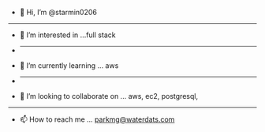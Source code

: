 - 👋 Hi, I’m @starmin0206
- -------------------------------------
- 👀 I’m interested in ...full stack  
- ***
- 🌱 I’m currently learning ... aws 
- *****
- 💞️ I’m looking to collaborate on ... aws, ec2, postgresql, 
- - - 
- 📫 How to reach me ... parkmg@waterdats.com

<!---
starmin0206/starmin0206 is a ✨ special ✨ repository because its `README.md` (this file) appears on your GitHub profile.
You can click the Preview link to take a look at your changes.
--->

